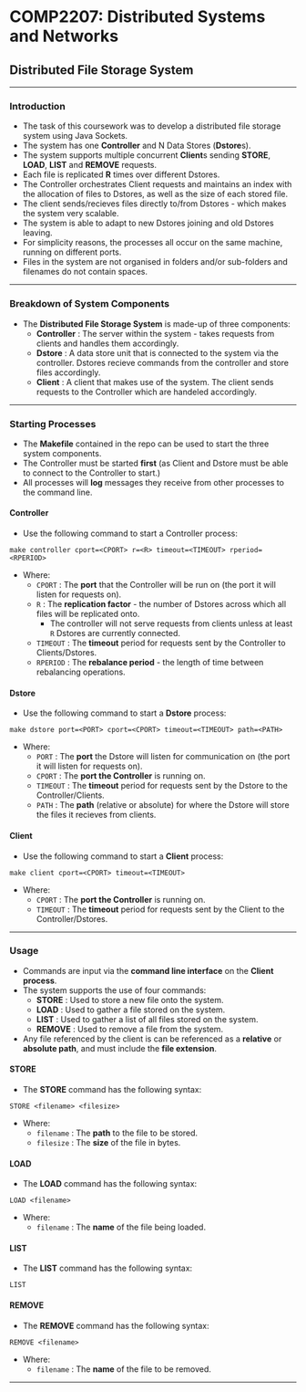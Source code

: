 # COMP2207: Distributed Systems and Networks

## Distributed File Storage System

---

### Introduction

- The task of this coursework was to develop a distributed file storage system using Java Sockets.
- The system has one **Controller** and N Data Stores (**Dstore**s).
- The system supports multiple concurrent **Client**s sending **STORE**, **LOAD**, **LIST** and **REMOVE** requests. 
- Each file is replicated **R** times over different Dstores. 
- The Controller orchestrates Client requests and maintains an index with the allocation of files to Dstores, as well as the size of each stored file. 
- The client sends/recieves files directly to/from Dstores - which makes the system very scalable.
- The system is able to adapt to new Dstores joining and old Dstores leaving.
- For simplicity reasons, the processes all occur on the same machine, running on different ports.
- Files in the system are not organised in folders and/or sub-folders and filenames do not contain spaces.

---

### Breakdown of System Components

- The **Distributed File Storage System** is made-up of three components:
  - **Controller** : The server within the system - takes requests from clients and handles them accordingly.
  - **Dstore** : A data store unit that is connected to the system via the controller. Dstores recieve commands from the controller and store files accordingly.
  - **Client** : A client that makes use of the system. The client sends requests to the Controller which are handeled accordingly.

---

### Starting Processes

- The **Makefile** contained in the repo can be used to start the three system components.
- The Controller must be started **first** (as Client and Dstore must be able to connect to the Controller to start.)
- All processes will **log** messages they receive from other processes to the command line.

#### Controller

- Use the following command to start a Controller process:

``` assembly
make controller cport=<CPORT> r=<R> timeout=<TIMEOUT> rperiod=<RPERIOD>
```

- Where:
  - `CPORT` : The **port** that the Controller will be run on (the port it will listen for requests on).
  - `R` : The **replication factor** - the number of Dstores across which all files will be replicated onto.
    - The controller will not serve requests from clients unless at least `R` Dstores are currently connected.
  - `TIMEOUT` : The **timeout** period for requests sent by the Controller to Clients/Dstores.
  - `RPERIOD` : The **rebalance period** - the length of time between rebalancing operations.

#### Dstore

- Use the following command to start a **Dstore** process:

```assembly
make dstore port=<PORT> cport=<CPORT> timeout=<TIMEOUT> path=<PATH>
```

- Where:
  - `PORT` : The **port** the Dstore will listen for communication on (the port it will listen for requests on).
  - `CPORT` : The **port the Controller** is running on.
  - `TIMEOUT` : The **timeout** period for requests sent by the Dstore to the Controller/Clients.
  - `PATH` : The **path** (relative or absolute) for where the Dstore will store the files it recieves from clients.

#### Client

- Use the following command to start a **Client** process:

```assembly
make client cport=<CPORT> timeout=<TIMEOUT>
```

- Where:
  - `CPORT` : The **port the Controller** is running on.
  - `TIMEOUT` : The **timeout** period for requests sent by the Client to the Controller/Dstores.

---

### Usage

- Commands are input via the **command line interface** on the **Client process**.
- The system supports the use of four commands:
  - **STORE** : Used to store a new file onto the system.
  - **LOAD** : Used to gather a file stored on the system.
  - **LIST** : Used to gather a list of all files stored on the system.
  - **REMOVE** : Used to remove a file from the system.
- Any file referenced by the client is can be referenced as a **relative** or **absolute path**, and must include the **file extension**.

#### STORE

- The **STORE** command has the following syntax:

```assembly
STORE <filename> <filesize>
```

- Where:
  - `filename` : The **path** to the file to be stored.
  - `filesize` : The **size** of the file in bytes.

#### LOAD

- The **LOAD** command has the following syntax:

```assembly
LOAD <filename>
```

- Where:
  - `filename` : The **name** of the file being loaded.

#### LIST

- The **LIST** command has the following syntax:

```assembly
LIST
```

#### REMOVE

- The **REMOVE** command has the following syntax:

```assembly
REMOVE <filename>
```

- Where:
  - `filename` : The **name** of the file to be removed.

---



